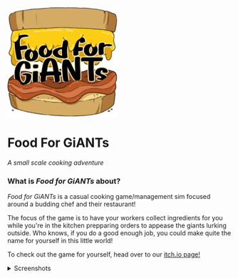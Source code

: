<img src="Assets/Sprites/Main Menu Sprites/GMTK-Logo-v1.png" alt="image" style="zoom:24%;" />

# Food For GiANTs </br>

*A small scale cooking adventure*



### What is *Food for GiANTs* about? </br>

<p><i>Food for GiANTs</i> is a casual cooking game/management sim focused around a budding chef and their restaurant! </p>

<p>The focus of the game is to have your workers collect ingredients for you while you're in the kitchen prepparing orders to appease the giants lurking outside. Who knows, if you do a good enough job, you could make quite the name for yourself in this little world!</p>

<p>To check out the game for yourself, head over to our <a href="https://justicedunne.itch.io/food-for-giants">itch.io page!</a>  </p>

<details> 
    <summary> Screenshots </summary>
    Screenshots to be added!
</details>